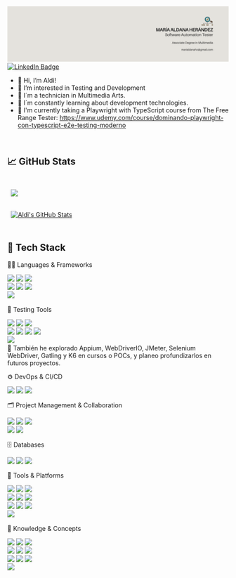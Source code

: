 [![Aldi's GitHub Banner](./assets/github_header.png)](https://www.linkedin.com/in/marialdanahz/)
[![LinkedIn Badge](https://img.shields.io/badge/LinkedIn-Profile-informational?style=flat&logo=linkedin&logoColor=black&color=e4e2dd)](https://www.linkedin.com/in/marialdanahz/)

- 👋 Hi, I’m Aldi!
- 👀 I’m interested in Testing and Development 
- 🎨 I´m a technician in Multimedia Arts.
- 🌱 I´m constantly learning about development technologies.
- 🧪 I'm currently taking a Playwright with TypeScript course from The Free Range Tester: https://www.udemy.com/course/dominando-playwright-con-typescript-e2e-testing-moderno

<!---
aldimhernandez/aldimhernandez is a ✨ special ✨ repository because its `README.md` (this file) appears on your GitHub profile.
You can click the Preview link to take a look at your changes.
--->
<br>

## &#x1f4c8; GitHub Stats

<br>
  <a href="https://github.com/aldimhernandez">
    <img align="center" style="margin:0.5rem" src="https://github-readme-stats.vercel.app/api/top-langs/?username=aldimhernandez&hide=html,css&title_color=ffffff&text_color=c9cacc&icon_color=4AB197&bg_color=1A2B34" />
  </a>
<br>
<br>
  <a href="https://github.com/aldimhernandez">
    <img align="center" style="margin:0.5rem" src="https://github-readme-stats.vercel.app/api?username=aldimhernandez&show_icons=true&line_height=27&count_private=true&title_color=ffffff&text_color=c9cacc&icon_color=4AB097&bg_color=1A2B34" alt="Aldi's GitHub Stats" />
  </a>
<br>

<br>

## 🚀 Tech Stack

🧑‍💻 Languages & Frameworks
<p> 
  <img src="https://img.shields.io/badge/Code-JavaScript-informational?style=flat&logo=javascript&logoColor=white&color=e4e2dd"/> 
  <img src="https://img.shields.io/badge/Code-TypeScript-informational?style=flat&logo=typescript&logoColor=white&color=e4e2dd"/> 
  <img src="https://img.shields.io/badge/Code-Java-informational?style=flat&logo=java&logoColor=white&color=e4e2dd"/> 
  <br> 
  <img src="https://img.shields.io/badge/Code-HTML5-informational?style=flat&logo=html5&logoColor=white&color=e4e2dd"/> 
  <img src="https://img.shields.io/badge/Code-CSS3-informational?style=flat&logo=css3&logoColor=white&color=e4e2dd"/> 
  <img src="https://img.shields.io/badge/Code-Node.js-informational?style=flat&logo=node.js&logoColor=white&color=e4e2dd"/> 
  <br> 
  <img src="https://img.shields.io/badge/Code-React-informational?style=flat&logo=react&logoColor=white&color=e4e2dd"/> 
</p>

🧪 Testing Tools
<p> 
  <img src="https://img.shields.io/badge/Test-Cypress-informational?style=flat&logo=cypress&logoColor=white&color=e4e2dd"/>
  <img src="https://img.shields.io/badge/Test-Cucumber-informational?style=flat&logo=cucumber&logoColor=white&color=e4e2dd"/>
  <img src="https://img.shields.io/badge/Test-Gherkin-informational?style=flat&logo=gherkin&logoColor=white&color=e4e2dd"/>
  <br> 
  <img src="https://img.shields.io/badge/Test-Jest-informational?style=flat&logo=jest&logoColor=white&color=e4e2dd"/>
  <img src="https://img.shields.io/badge/Test-SoapUI-informational?style=flat&logo=soapui&logoColor=white&color=e4e2dd"/>
  <img src="https://img.shields.io/badge/Test-Swagger-informational?style=flat&logo=swagger&logoColor=white&color=e4e2dd"/>
  <img src="https://img.shields.io/badge/Test-Postman-informational?style=flat&logo=postman&logoColor=white&color=e4e2dd"/>
  <br> 
  <img src="https://img.shields.io/badge/Test-BrowserStack-informational?style=flat&logo=browserstack&logoColor=white&color=e4e2dd"/>
  <br>
  📝 También he explorado Appium, WebDriverIO, JMeter, Selenium WebDriver, Gatling y K6 en cursos o POCs, y planeo profundizarlos en futuros proyectos.
</p>

⚙️ DevOps & CI/CD
<p> 
  <img src="https://img.shields.io/badge/Platform-GitHub_Actions-informational?style=flat&logo=githubactions&logoColor=white&color=e4e2dd"/>
  <img src="https://img.shields.io/badge/Platform-OpenShift-informational?style=flat&logo=redhatopenshift&logoColor=white&color=e4e2dd"/>
  <img src="https://img.shields.io/badge/Platform-Azure_Boards-informational?style=flat&logo=azuredevops&logoColor=white&color=e4e2dd"/> 
</p>

🗂️ Project Management & Collaboration
<p> 
  <img src="https://img.shields.io/badge/Tool-Jira-informational?style=flat&logo=jira&logoColor=white&color=e4e2dd"/>
  <img src="https://img.shields.io/badge/Tool-Trello-informational?style=flat&logo=trello&logoColor=white&color=e4e2dd"/>
  <img src="https://img.shields.io/badge/Tool-Azure_Boards-informational?style=flat&logo=azuredevops&logoColor=white&color=e4e2dd"/> 
  <br>
  <img src="https://img.shields.io/badge/Tool-Microsoft_Teams-informational?style=flat&logo=microsoftteams&logoColor=white&color=e4e2dd"/>
  <img src="https://img.shields.io/badge/Tool-Figma-informational?style=flat&logo=figma&logoColor=white&color=e4e2dd"/>
</p>

🗄️ Databases
<p> 
  <img src="https://img.shields.io/badge/DB-MySQL-informational?style=flat&logo=mysql&logoColor=white&color=e4e2dd"/>
  <img src="https://img.shields.io/badge/DB-Microsoft_SQL_Server-informational?style=flat&logo=microsoftsqlserver&logoColor=white&color=e4e2dd"/>
  <img src="https://img.shields.io/badge/DB-SQL-informational?style=flat&logo=sqlite&logoColor=white&color=e4e2dd"/>
</p>

🧰 Tools & Platforms
<p> 
  <img src="https://img.shields.io/badge/Tool-VSCode-informational?style=flat&logo=visualstudiocode&logoColor=white&color=e4e2dd"/> 
  <img src="https://img.shields.io/badge/Tool-IntelliJ_IDEA-informational?style=flat&logo=intellijidea&logoColor=white&color=e4e2dd"/> 
  <img src="https://img.shields.io/badge/Tool-NPM-informational?style=flat&logo=npm&logoColor=white&color=e4e2dd"/> <br> 
  <img src="https://img.shields.io/badge/Tool-Git-informational?style=flat&logo=git&logoColor=white&color=e4e2dd"/> 
  <img src="https://img.shields.io/badge/Tool-GitHub-informational?style=flat&logo=github&logoColor=white&color=e4e2dd"/> 
  <img src="https://img.shields.io/badge/Tool-Git_Bash-informational?style=flat&logo=gnubash&logoColor=white&color=e4e2dd"/> 
  <br> <img src="https://img.shields.io/badge/Tool-PowerShell-informational?style=flat&logo=powershell&logoColor=white&color=e4e2dd"/> 
  <img src="https://img.shields.io/badge/Tool-Linux-informational?style=flat&logo=linux&logoColor=white&color=e4e2dd"/> 
  <img src="https://img.shields.io/badge/Tool-SonarQube-informational?style=flat&logo=sonarqube&logoColor=white&color=e4e2dd"/> 
  <br> <img src="https://img.shields.io/badge/Tool-JSDoc-informational?style=flat&logo=jsdoc&logoColor=white&color=e4e2dd"/> 
</p>

🧠 Knowledge & Concepts
<p> 
  <img src="https://img.shields.io/badge/Methodology-Agile-informational?style=flat&logo=agile&logoColor=white&color=e4e2dd"/>
  <img src="https://img.shields.io/badge/Methodology-Scrum-informational?style=flat&logo=scrumalliance&logoColor=white&color=e4e2dd"/>
  <img src="https://img.shields.io/badge/Concept-OOP-informational?style=flat&logo=java&logoColor=white&color=e4e2dd"/>
  <br> 
  <img src="https://img.shields.io/badge/Concept-UML-informational?style=flat&logo=uml&logoColor=white&color=e4e2dd"/> 
  <img src="https://img.shields.io/badge/Concept-Microservices-informational?style=flat&logo=docker&logoColor=white&color=e4e2dd"/> 
  <img src="https://img.shields.io/badge/Testing-CRM_Testing-informational?style=flat&logo=microsoftdynamics&logoColor=white&color=e4e2dd"/> 
  <br> 
  <img src="https://img.shields.io/badge/Testing-Payment_Gateways-informational?style=flat&logo=stripe&logoColor=white&color=e4e2dd"/> 
  <img src="https://img.shields.io/badge/Tool-ALM-informational?style=flat&logo=microfocus&logoColor=white&color=e4e2dd"/> 
  <img src="https://img.shields.io/badge/Analytics-Google_Tag_Manager-informational?style=flat&logo=googletagmanager&logoColor=white&color=e4e2dd"/> 
  <br> 
  <img src="https://img.shields.io/badge/Analytics-Google_Analytics-informational?style=flat&logo=googleanalytics&logoColor=white&color=e4e2dd"/> 
</p>

